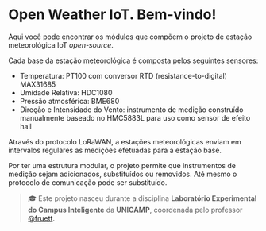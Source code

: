 # Open Weather IoT. Bem-vindo!

Aqui você pode encontrar os módulos que compõem o projeto de estação meteorológica IoT _open-source_.

Cada base da estação meteorológica é composta pelos seguintes sensores:
- Temperatura: PT100 com conversor RTD (resistance-to-digital) MAX31685
- Umidade Relativa: HDC1080
- Pressão atmosférica: BME680
- Direção e Intensidade do Vento: instrumento de medição construído manualmente baseado no HMC5883L para uso como sensor de efeito hall

Através do protocolo LoRaWAN, a estações meteorológicas enviam em intervalos regulares as medições efetuadas para a estação base.

Por ter uma estrutura modular, o projeto permite que instrumentos de medição sejam adicionados, substituídos ou removidos. Até mesmo o protocolo de comunicação pode ser substituído.

> 🎓 Este projeto nasceu durante a disciplina **Laboratório Experimental do Campus Inteligente** da **UNICAMP**, coordenada pelo professor [@fruett](//github.com/fruett).
